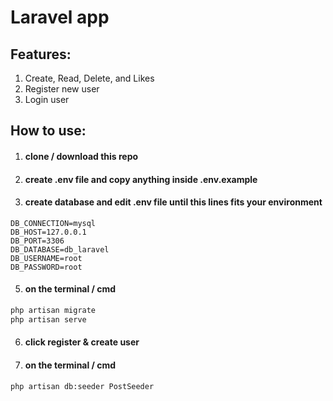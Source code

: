 # Laravel app

## Features:
1. Create, Read, Delete, and Likes
2. Register new user
3. Login user

## How to use:

1. #### clone / download this repo
2. #### create .env file and copy anything inside .env.example
3. #### create database and edit .env file until this lines fits your environment

``` env
DB_CONNECTION=mysql
DB_HOST=127.0.0.1 
DB_PORT=3306 
DB_DATABASE=db_laravel 
DB_USERNAME=root
DB_PASSWORD=root
```

5. #### on the terminal / cmd
```bash
php artisan migrate
php artisan serve
```
6. #### click register & create user
7. #### on the terminal / cmd
```bash
php artisan db:seeder PostSeeder
```
